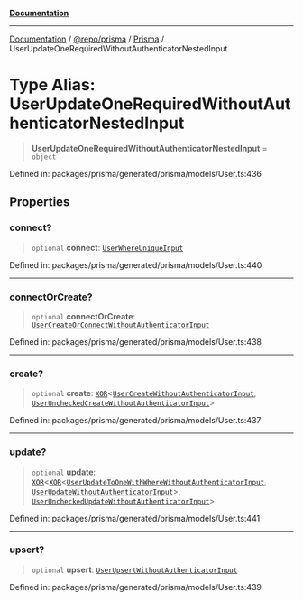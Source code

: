 [**Documentation**](../../../../../README.md)

***

[Documentation](../../../../../README.md) / [@repo/prisma](../../../README.md) / [Prisma](../README.md) / UserUpdateOneRequiredWithoutAuthenticatorNestedInput

# Type Alias: UserUpdateOneRequiredWithoutAuthenticatorNestedInput

> **UserUpdateOneRequiredWithoutAuthenticatorNestedInput** = `object`

Defined in: packages/prisma/generated/prisma/models/User.ts:436

## Properties

### connect?

> `optional` **connect**: [`UserWhereUniqueInput`](UserWhereUniqueInput.md)

Defined in: packages/prisma/generated/prisma/models/User.ts:440

***

### connectOrCreate?

> `optional` **connectOrCreate**: [`UserCreateOrConnectWithoutAuthenticatorInput`](UserCreateOrConnectWithoutAuthenticatorInput.md)

Defined in: packages/prisma/generated/prisma/models/User.ts:438

***

### create?

> `optional` **create**: [`XOR`](XOR.md)\<[`UserCreateWithoutAuthenticatorInput`](UserCreateWithoutAuthenticatorInput.md), [`UserUncheckedCreateWithoutAuthenticatorInput`](UserUncheckedCreateWithoutAuthenticatorInput.md)\>

Defined in: packages/prisma/generated/prisma/models/User.ts:437

***

### update?

> `optional` **update**: [`XOR`](XOR.md)\<[`XOR`](XOR.md)\<[`UserUpdateToOneWithWhereWithoutAuthenticatorInput`](UserUpdateToOneWithWhereWithoutAuthenticatorInput.md), [`UserUpdateWithoutAuthenticatorInput`](UserUpdateWithoutAuthenticatorInput.md)\>, [`UserUncheckedUpdateWithoutAuthenticatorInput`](UserUncheckedUpdateWithoutAuthenticatorInput.md)\>

Defined in: packages/prisma/generated/prisma/models/User.ts:441

***

### upsert?

> `optional` **upsert**: [`UserUpsertWithoutAuthenticatorInput`](UserUpsertWithoutAuthenticatorInput.md)

Defined in: packages/prisma/generated/prisma/models/User.ts:439
